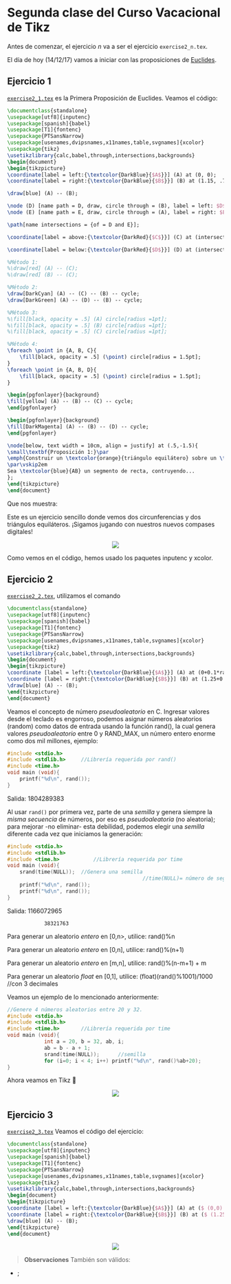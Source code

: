 # Segunda clase del Curso Vacacional de Tikz
Antes de comenzar, el ejercicio *n* va a ser el ejercicio `exercise2_n.tex`.

El día de hoy (14/12/17) vamos a iniciar con las proposiciones de [Euclides](http://ctan.uniminuto.edu/graphics/pgf/base/doc/pgfmanual.pdf).

## Ejercicio 1 ##
[`exercise2_1.tex`](https://github.com/carlosal1015/Curso-de-LaTeX/blob/master/Curso%20Vacacional%20de%20Tikz/Clases/Clase%202/exercise2_1.tex) es la Primera Proposición de Euclides. Veamos el código:

```tex
\documentclass{standalone}
\usepackage[utf8]{inputenc}
\usepackage[spanish]{babel}
\usepackage[T1]{fontenc}
\usepackage{PTSansNarrow}
\usepackage[usenames,dvipsnames,x11names,table,svgnames]{xcolor}
\usepackage{tikz}
\usetikzlibrary{calc,babel,through,intersections,backgrounds}
\begin{document}
\begin{tikzpicture}
\coordinate[label = left:{\textcolor{DarkBlue}{$A$}}] (A) at (0, 0);
\coordinate[label = right:{\textcolor{DarkBlue}{$B$}}] (B) at (1.15, .75);

\draw[blue] (A) -- (B);

\node (D) [name path = D, draw, circle through = (B), label = left: $D$]  at (A) {};
\node (E) [name path = E, draw, circle through = (A), label = right: $E$]  at (B) {};

\path[name intersections = {of = D and E}];

\coordinate[label = above:{\textcolor{DarkRed}{$C$}}] (C) at (intersection-1);

\coordinate[label = below:{\textcolor{DarkRed}{$D$}}] (D) at (intersection-2);

%Método 1:
%\draw[red] (A) -- (C);
%\draw[red] (B) -- (C);

%Método 2:
\draw[DarkCyan] (A) -- (C) -- (B) -- cycle;
\draw[DarkGreen] (A) -- (D) -- (B) -- cycle;

%Método 3:
%\fill[black, opacity = .5] (A) circle[radius =1pt];
%\fill[black, opacity = .5] (B) circle[radius =1pt];
%\fill[black, opacity = .5] (C) circle[radius =1pt];

%Método 4:
\foreach \point in {A, B, C}{
	\fill[black, opacity = .5] (\point) circle[radius = 1.5pt];
}
\foreach \point in {A, B, D}{
	\fill[black, opacity = .5] (\point) circle[radius = 1.5pt];
}

\begin{pgfonlayer}{background}
\fill[yellow] (A) -- (B) -- (C) -- cycle;
\end{pgfonlayer}

\begin{pgfonlayer}{background}
\fill[DarkMagenta] (A) -- (B) -- (D) -- cycle;
\end{pgfonlayer}

\node[below, text width = 10cm, align = justify] at (.5,-1.5){
\small\textbf{Proposición 1:}\par
\emph{Construir un \textcolor{orange}{triángulo equilátero} sobre un \textcolor{blue}{segmento de recta} dado.}
\par\vskip2em
Sea \textcolor{blue}{AB} un segmento de recta, contruyendo...
};
\end{tikzpicture}
\end{document}
```

Que nos muestra:

Este es un ejercicio sencillo donde vemos dos circunferencias y dos triángulos equiláteros. ¡Sigamos jugando con nuestros nuevos compases digitales!

<p align="center">
  <img src="https://github.com/carlosal1015/Curso-de-LaTeX/blob/master/Curso%20Vacacional%20de%20Tikz/Clases/Clase%202/images/exercise2_1.png">
</p>


Como vemos en el código, hemos usado los paquetes inputenc y xcolor.

## Ejercicio 2 ##
[`exercise2_2.tex`](https://github.com/carlosal1015/Curso-de-LaTeX/blob/master/Curso%20Vacacional%20de%20Tikz/Clases/Clase%202/exercise2_2.tex), utilizamos el comando
```tex
\documentclass{standalone}
\usepackage[utf8]{inputenc}
\usepackage[spanish]{babel}
\usepackage[T1]{fontenc}
\usepackage{PTSansNarrow}
\usepackage[usenames,dvipsnames,x11names,table,svgnames]{xcolor}
\usepackage{tikz}
\usetikzlibrary{calc,babel,through,intersections,backgrounds}
\begin{document}
\begin{tikzpicture}
\coordinate [label = left:{\textcolor{DarkBlue}{$A$}}] (A) at (0+0.1*rand,0+0.1*rand);
\coordinate [label = right:{\textcolor{DarkBlue}{$B$}}] (B) at (1.25+0.1*rand,0.25+0.1*rand);
\draw[blue] (A) -- (B);
\end{tikzpicture}
\end{document}
```
Veamos el concepto de número _pseudoaleatorio_ en C. Ingresar valores desde el teclado es engorroso, podemos asignar números aleatorios (random) como datos de entrada usando la función rand(), la cual genera valores _pseudoaleatorio_ entre 0 y RAND_MAX, un número entero enorme como dos mil millones, ejemplo:

```c
#include <stdio.h>
#include <stdlib.h>		//Librería requerida por rand()
#include <time.h>
void main (void){
    printf("%d\n", rand());
}
```
Salida: 1804289383

Al usar `rand()` por primera vez, parte de una *semilla* y genera siempre la *misma secuencia* de números, por eso es _pseudoaleatoria_ (no aleatoria); para mejorar -no eliminar- esta debilidad, podemos elegir una *semilla* diferente cada vez que iniciamos la generación:
```c
#include <stdio.h>
#include <stdlib.h>
#include <time.h>			//Librería requerida por time
void main (void){
	srand(time(NULL));	//Genera una semilla
											//time(NULL)= número de segundos que han pasado desde el 1 de enero de 1970
	printf("%d\n", rand());
	printf("%d\n", rand());
}
```
Salida:	1166072965

				38321763

Para generar un aleatorio *entero* en [0,n>, utilice:		rand()%n

Para generar un aleatorio *entero* en [0,n], utilice:		rand()%(n+1)

Para generar un aleatorio *entero* en [m,n], utilice:		rand()%(n-m+1) + m

Para generar un aleatorio *float* en [0,1], utilice:		(float)(rand()%1001)/1000		//con 3 decimales

Veamos un ejemplo de lo mencionado anteriormente:
```c
//Genere 4 números aleatorios entre 20 y 32.
#include <stdio.h>
#include <stdlib.h>
#include <time.h>		//Librería requerida por time
void main (void){
			int a = 20, b = 32, ab, i;
			ab = b - a + 1;
			srand(time(NULL));		//semilla
			for (i=0; i < 4; i++) printf("%d\n", rand()%ab+20);
}
```
Ahora veamos en Tikz :panda_face:

<p align="center">
  <img src="https://github.com/carlosal1015/Curso-de-LaTeX/blob/master/Curso%20Vacacional%20de%20Tikz/Clases/Clase%202/images/exercise2_2.png">
</p>

## Ejercicio 3 ##
[`exercise2_3.tex`](https://github.com/carlosal1015/Curso-de-LaTeX/blob/master/Curso%20Vacacional%20de%20Tikz/Clases/Clase%202/exercise2_3.tex)
Veamos el código del ejercicio:

```tex
\documentclass{standalone}
\usepackage[utf8]{inputenc}
\usepackage[spanish]{babel}
\usepackage[T1]{fontenc}
\usepackage{PTSansNarrow}
\usepackage[usenames,dvipsnames,x11names,table,svgnames]{xcolor}
\usepackage{tikz}
\usetikzlibrary{calc,babel,through,intersections,backgrounds}
\begin{document}
\begin{tikzpicture}
\coordinate [label = left:{\textcolor{DarkBlue}{$A$}}] (A) at ($ (0,0) + .1*(rand,rand) $);
\coordinate [label = right:{\textcolor{DarkBlue}{$B$}}] (B) at ($ (1.25,0.25) + .1*(rand,rand) $);
\draw[blue] (A) -- (B);
\end{tikzpicture}
\end{document}
```

<p align="center">
  <img src="https://github.com/carlosal1015/Curso-de-LaTeX/blob/master/Curso%20Vacacional%20de%20Tikz/Clases/Clase%202/images/exercise2_3.png">
</p>

> **Observaciones** También son válidos:
- ;

